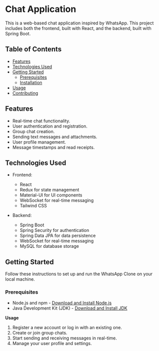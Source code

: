# Chat Application

This is a web-based chat application inspired by WhatsApp. This project includes both the frontend, built with React, and the backend, built with Spring Boot.

## Table of Contents

- [Features](#features)
- [Technologies Used](#technologies-used)
- [Getting Started](#getting-started)
  - [Prerequisites](#prerequisites)
  - [Installation](#installation)
- [Usage](#usage)
- [Contributing](#contributing)

## Features

- Real-time chat functionality.
- User authentication and registration.
- Group chat creation.
- Sending text messages and attachments.
- User profile management.
- Message timestamps and read receipts.

## Technologies Used

- Frontend:

  - React
  - Redux for state management
  - Material-UI for UI components
  - WebSocket for real-time messaging
  - Tailwind CSS

- Backend:
  - Spring Boot
  - Spring Security for authentication
  - Spring Data JPA for data persistence
  - WebSocket for real-time messaging
  - MySQL for database storage

## Getting Started

Follow these instructions to set up and run the WhatsApp Clone on your local machine.

### Prerequisites

- Node.js and npm - [Download and Install Node.js](https://nodejs.org/)
- Java Development Kit (JDK) - [Download and Install JDK](https://adoptopenjdk.net/)

**Usage**

1. Register a new account or log in with an existing one.
2. Create or join group chats.
3. Start sending and receiving messages in real-time.
4. Manage your user profile and settings.


